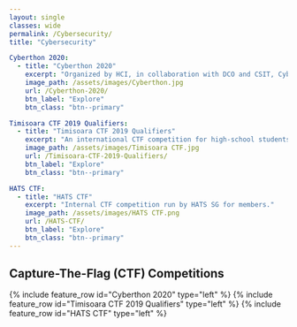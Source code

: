 ```yaml
---
layout: single
classes: wide
permalink: /Cybersecurity/
title: "Cybersecurity"

Cyberthon 2020:
  - title: "Cyberthon 2020"
    excerpt: "Organized by HCI, in collaboration with DCO and CSIT, Cyberthon is a CTF competition for JC students."
    image_path: /assets/images/Cyberthon.jpg
    url: /Cyberthon-2020/
    btn_label: "Explore"
    btn_class: "btn--primary"

Timisoara CTF 2019 Qualifiers:
  - title: "Timisoara CTF 2019 Qualifiers"
    excerpt: "An international CTF competition for high-school students. Finals was originally held in Timisoara, Romania."
    image_path: /assets/images/Timisoara CTF.jpg
    url: /Timisoara-CTF-2019-Qualifiers/
    btn_label: "Explore"
    btn_class: "btn--primary"

HATS CTF:
  - title: "HATS CTF"
    excerpt: "Internal CTF competition run by HATS SG for members."
    image_path: /assets/images/HATS CTF.png
    url: /HATS-CTF/
    btn_label: "Explore"
    btn_class: "btn--primary"
---
```




## Capture-The-Flag (CTF) Competitions
{% include feature_row id="Cyberthon 2020" type="left" %}
{% include feature_row id="Timisoara CTF 2019 Qualifiers" type="left" %}
{% include feature_row id="HATS CTF" type="left" %}